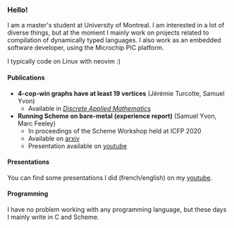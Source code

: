 ### Hello!

I am a master's student at University of Montreal. I am interested in a lot of diverse things,
but at the moment I mainly work on projects related to compilation of dynamically typed
languages. I also work as an embedded software developer, using the Microchip PIC platform.

I typically code on Linux with neovim :)

#### Publications

- **4-cop-win graphs have at least 19 vertices** (Jérémie Turcotte, Samuel Yvon)
    - Available in [*Discrete Applied Mathematics*](https://www.sciencedirect.com/science/article/abs/pii/S0166218X21002018)
- **Running Scheme on bare-metal (experience report)** (Samuel Yvon, Marc Feeley)
    - In proceedings of the Scheme Workshop held at ICFP 2020
    - Available on [arxiv](https://arxiv.org/abs/2101.06759)
    - Presentation available on [youtube](https://www.youtube.com/watch?v=GWr4iQfc0uw)

#### Presentations

You can find some presentations I did (french/english) on my [youtube](https://www.youtube.com/channel/UCt1puHbNV1PejKHqNd22zVw).

#### Programming 

I have no problem working with any programming language, but these days I mainly write in C and Scheme.

